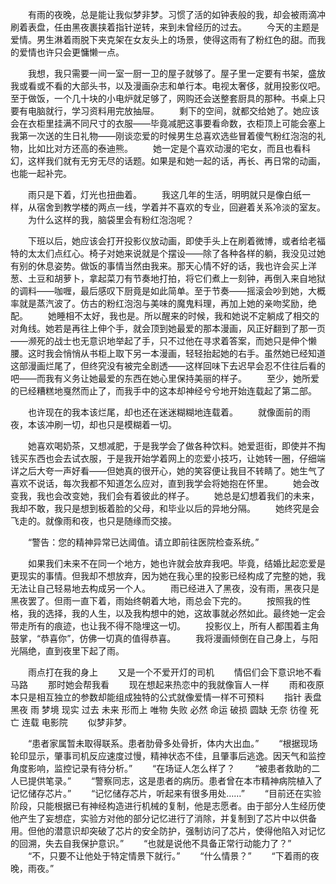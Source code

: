 　　有雨的夜晚，总是能让我似梦非梦。习惯了活的如钟表般的我，却会被雨滴冲刷着表盘，任由黑夜裹挟着指针逆转，来到未曾经历的过去。
　　今天的主题是爱情。男生淋着雨脱下夹克架在女友头上的场景，使得这雨有了粉红色的甜。而我的爱情也许只会更慵懒一点。

　　我想，我只需要一间一室一厨一卫的屋子就够了。屋子里一定要有书架，盛放我或看或不看的大部头书，以及漫画杂志和单行本。电视太奢侈，就用投影仪吧。至于做饭，一个几十块的小电炉就足够了，网购还会送整套厨具的那种。书桌上只要有电脑就行，学习资料用完放抽屉。
　　剩下的空间，就都交给她了。她应该会在衣柜里挂满不同尺寸的衣服——毕竟减肥这事要看命数，衣柜顶上可能会塞上我第一次送的生日礼物——刚谈恋爱的时候男生总喜欢选些冒着傻气粉红泡泡的礼物，比如比对方还高的泰迪熊。
　　她一定是个喜欢动漫的宅女，而且也看科幻，这样我们就有无穷无尽的话题。如果是和她一起的话，再长、再日常的动画，也能一起补完。

　　雨只是下着，灯光也扭曲着。
　　我这几年的生活，明明就只是像白纸一样，从宿舍到教学楼的两点一线，学着并不喜欢的专业，回避着关系冷淡的室友。
　　为什么这样的我，脑袋里会有粉红泡泡呢？

　　下班以后，她应该会打开投影仪放动画，即使手头上在刷着微博，或者给老福特的太太们点红心。椅子对她来说就是个摆设——除了各种各样的躺，我没见过她有别的休息姿势。做饭的事情当然由我来。那天心情不好的话，我也许会买上洋葱、土豆和胡萝卜，拿起菜刀有节奏地打拍，将它们煮上一刻钟，再倒入来自地狱的调料——咖喱，最后感叹下厨竟是如此简单。至于节奏——摇滚会吵到她，大概率就是蒸汽波了。仿古的粉红泡泡与美味的魔鬼料理，再加上她的亲吻奖励，绝配。
　　她睡相不太好，我也是。所以醒来的时候，我和她说不定躺成了相交的对角线。她若是再往上伸个手，就会顶到她最爱的那本漫画，风正好翻到了那一页——濒死的战士也无意识地举起了手，只不过他在寻求着答案，而她只是伸个懒腰。这时我会悄悄从书柜上取下另一本漫画，轻轻抬起她的右手。虽然她已经知道这部漫画烂尾了，但终究没有被完全剧透——这样回味下去迟早会忍不住往后看的吧——而我有义务让她最爱的东西在她心里保持美丽的样子。
　　至少，她所爱的已经糟糕地戛然而止了，而我手中的这本却神经兮兮地开始连载起了第二部。

　　也许现在的我本该烂尾，却也还在迷迷糊糊地连载着。
　　就像面前的雨夜，本该冲刷一切，却也只是模糊着一切。

　　她喜欢喝奶茶，又想减肥，于是我学会了做各种饮料。她爱逛街，即使并不掏钱买东西也会去试衣服，于是我开始学着网上的恋爱小技巧，让她转一圈，仔细端详之后大夸一声好看——但她真的很开心，她的笑容便让我目不转睛了。她生气了喜欢不说话，每次我都不知道怎么应对，直到我学会将她抱在怀里。
　　她会改变我，我也会改变她，我们会有着彼此的样子。
　　她总是幻想着我们的未来，我却不敢，我只是想到板着脸的父母，和毕业以后的异地分隔。
　　她终究是会飞走的。就像雨和夜，也只是随缘而交接。

　　“警告：您的精神异常已达阈值。请立即前往医院检查系统。”

　　如果我们未来不在同一个地方，她也许就会放弃我吧。毕竟，结婚比起恋爱是更现实的事情。但我却不想放弃，因为她在我心里的投影已经构成了完整的她，我无法让自己轻易地去构成另一个人。
　　雨已经进入了黑夜，没有雨，黑夜只是黑夜罢了。但雨一直下着，雨始终朝着大地，雨总会下完的。
　　按照我的性格，我的选择，我的人生，以及我构想中的她，这故事就必然如此。最终她一定会带走所有的痕迹，也让我不得不隐埋这一切。
　　投影仪上，所有人都围着主角鼓掌，“恭喜你”，仿佛一切真的值得恭喜。
　　我将漫画倾倒在自己身上，与阳光隔绝，直到夜里下起了雨。

　　雨点打在我的身上
　　又是一个不爱开灯的司机
　　情侣们会下意识地不看马路
　　那时她会帮我看
　　现在想起来热恋中的我就像盲人一样
　　雨和夜原本只是相互独立的参数却能组成独特的公式就像爱情一样不可预料
　　指针 表盘 黑夜 雨 梦境 现实 过去 未来 形而上 唯物 失败 必然 命运 破损 圆缺 无奈 彷徨 死亡 连载 电影院
　　似梦非梦。

　　“患者家属暂未取得联系。患者肋骨多处骨折，体内大出血。”
　　“根据现场轮印显示，肇事司机反应速度过慢，精神状态不佳，且肇事后逃逸。因天气和监控角度影响，监控记录有待分析。”
　　“在场证人怎么样了？
　　“被患者救助的二人已提供笔录。”
　　“警察同志，这是患者的病历。患者曾在本市精神病院植入了记忆储存芯片。”
　　“记忆储存芯片，听起来有很多用处……”
　　“目前还在实验阶段，只能根据已有神经构造进行机械的复制，他是志愿者。由于部分人生经历使他产生了妄想症，实验方对他的部分记忆进行了消除，并复制到了芯片中以供备用。但他的潜意识却突破了芯片的安全防护，强制访问了芯片，使得他陷入对记忆的回溯，失去自我保护意识。”
　　“也就是说他不具备正常行动能力了？”
　　“不，只要不让他处于特定情景下就行。”
　　“什么情景？”
　　“下着雨的夜晚，雨夜。”

<!-- ##{"timestamp":1619953054}## -->